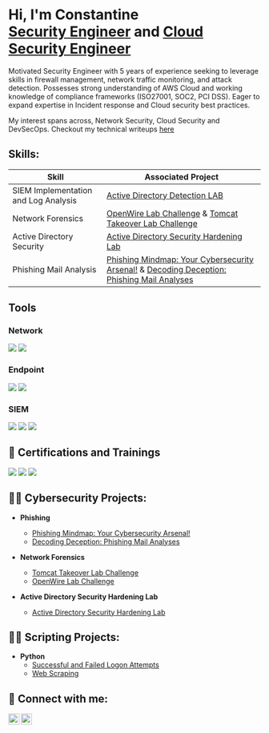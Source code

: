 <h1>Hi, I'm Constantine <br/><a href="https://www.linkedin.com/in/constantine-ukah-4b89b0155/">Security Engineer</a> and <a href="https://github.com/custyblak">Cloud Security Engineer </a></h1>

Motivated Security Engineer with 5 years of experience seeking to leverage skills in firewall management, network traffic monitoring, and attack detection. Possesses strong understanding of AWS Cloud and working knowledge of compliance frameworks (ISO27001, SOC2, PCI DSS). Eager to expand expertise in Incident response and Cloud security best practices.

My interest spans across, Network Security, Cloud Security and DevSecOps. Checkout my technical writeups [here](https://dev.to/constantineukah)

<h2>Skills:</h2>

| Skill                                         | Associated Project         |
|-----------------------------------------------|----------------------------|
| SIEM Implementation and Log Analysis          | [Active Directory Detection LAB ](https://github.com/custyblak/Active-Directory-Detection-and-Security)|
| Network Forensics       | [OpenWire Lab Challenge](https://github.com/custyblak/Network_Forensics_Exercises/tree/main/Cyberdefender/OpenWire%20Challenge) & [Tomcat Takeover Lab Challenge](https://github.com/custyblak/Network_Forensics_Exercises/tree/main/Cyberdefender/Tomcat%20Takeover%20Challenge)
| Active Directory Security        | [Active Directory Security Hardening Lab ](https://github.com/custyblak/Active-Directory-Detection-and-Security)|
| Phishing Mail Analysis                        | [Phishing Mindmap: Your Cybersecurity Arsenal!](https://github.com/custyblak/Phishing_MindMap/tree/main) & [Decoding Deception: Phishing Mail Analyses](https://github.com/custyblak/Phishing-Mail-Analyses)

## Tools

<h3>Network</h3>
<div>
    <img src="https://img.shields.io/badge/-Wireshark-1679A7?&style=for-the-badge&logo=Wireshark&logoColor=white" />
    <img src="https://img.shields.io/badge/-NetworkMiner-1679A7?&style=for-the-badge&logo=NetworkMiner&logoColor=white" />
</div>


<h3>Endpoint</h3>
<div>
    <img src="https://img.shields.io/badge/-Microsoft_Defender_for_Endpoint-00A4EF?&style=for-the-badge&logo=Microsoft&logoColor=white" />
    <img src="https://img.shields.io/badge/-Velociraptor-4B275F?&style=for-the-badge&logo=Velociraptor&logoColor=white" />
</div>

<h3>SIEM</h3>

<div>
    <img src="https://img.shields.io/badge/-Microsoft_Sentinel-0078D4?&style=for-the-badge&logo=Microsoft&logoColor=white" />
    <img src="https://img.shields.io/badge/-Splunk-000000?&style=for-the-badge&logo=Splunk&logoColor=white" />
    <img src="https://img.shields.io/badge/-AlienVault-000000?&style=for-the-badge&logo=AlienVault&logoColor=white" />
</div>

<h2>📄 Certifications and Trainings</h2>

<div>
    <img src="https://img.shields.io/badge/-TryHackMe_Security_Engineer-1abc9c?&style=for-the-badge&logo=TryHackMe&logoColor=white" />
    <img src="https://img.shields.io/badge/-Fortinet_NSE4-2C54B2?&style=for-the-badge&logo=Fortinet&logoColor=white" />
    <img src="https://img.shields.io/badge/-Foundations_of_Operationalizing_MITRE_ATT&CK-FF7A00?&style=for-the-badge" />
</div>

<h2>👨‍💻 Cybersecurity Projects:</h2>

- <b>Phishing</b>
  - [Phishing Mindmap: Your Cybersecurity Arsenal!](https://github.com/custyblak/Phishing_MindMap/tree/main)
  - [Decoding Deception: Phishing Mail Analyses](https://github.com/custyblak/Phishing-Mail-Analyses)
 
- <b>Network Forensics</b>
  - [Tomcat Takeover Lab Challenge](https://github.com/custyblak/Network_Forensics_Exercises/tree/main/Cyberdefender/Tomcat%20Takeover%20Challenge)
  - [OpenWire Lab Challenge](https://github.com/custyblak/Network_Forensics_Exercises/tree/main/Cyberdefender/OpenWire%20Challenge)

- <b>Active Directory Security Hardening Lab</b>
  - [Active Directory Security Hardening Lab ](https://github.com/custyblak/Active-Directory-Detection-and-Security)
  
 
<h2>👨‍💻 Scripting Projects:</h2>

- <b>Python</b>
  - [Successful and Failed Logon Attempts](https://github.com/custyblak/Python-Projects/blob/main/Successful%20and%20Failed%20Logon%20Attempts.py)
  - [Web Scraping](https://github.com/custyblak/Python-Projects/blob/main/Site%20Scraping%20with%20Python.py)


<h2> 🤳 Connect with me:</h2>

[<img align="left" alt="custyblak | Twitter" width="22px" src="https://cdn.jsdelivr.net/npm/simple-icons@v3/icons/twitter.svg" />][twitter]
[<img align="left" alt="custyblak | LinkedIn" width="22px" src="https://cdn.jsdelivr.net/npm/simple-icons@v3/icons/linkedin.svg" />][linkedin]


[twitter]: https://twitter.com/custyblak
[linkedin]: https://linkedin.com/in/constantine-ukah-4b89b0155

